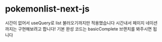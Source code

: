 # pokemonlist-next-js

시간이 없어서 useQuery로 list 불러오기까지만 적용했습니다 시간내서 페이지 네이션까지는 구현해보려고 합니다! 기본 완성 코드는 basicComplete 브랜치를 봐주시면 됩니다
